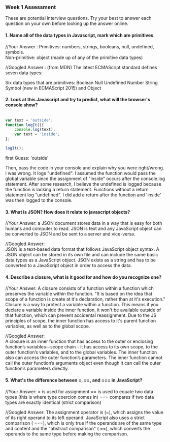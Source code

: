 ### Week 1 Assessment

These are potential interview questions. Try your best to answer each question on your own before looking up the answer online.

#### 1. Name all of the data types in Javascript, mark which are primitives.

  //Your Answer :  Primitives:  numbers, strings, booleans, null, undefined, symbols.  
                   Non-primitive: object (made up of any of the primitive data types)


  //Googled Answer :  (from MDN)  The latest ECMAScript standard defines seven data types:

Six data types that are primitives:
Boolean
Null
Undefined
Number
String
Symbol (new in ECMAScript 2015)
and Object


#### 2. Look at this Javascript and try to predict, what will the browser's console show?

``` javascript

var text = 'outside';
function logIt(){
    console.log(text);
    var text = 'inside';
};

logIt();

```

first Guess: 'outside'


Then, pass the code in your console and explain why you were right/wrong.  I was wrong.  It logs "undefined". I assumed the function would pass the global variable since the assignment of "inside" occurs after the console.log statement.  After some research, I believe the undefined is logged because the function is lacking a return statement. Functions without a return statement log "undefined".  I did add a return  after the function and 'inside' was then logged to the console.
#### 3. What is JSON? How does it relate to javascript objects?

  //Your Answer: a JSON document stores data in a way that is easy for both humans and computer to read. JSON is text and any JavaScript object can be converted to JSON and be sent to a server and vice-versa.


  //Googled Answer:  
  JSON is a text-based data format that follows JavaScript object syntax. A JSON object can be stored in its own file and can include the same basic data types as a JavaScript object. JSON exists as a string and has to be converted to a JavaScript object in order to access the data.

#### 4. Describe a closure, what is it good for and how do you recognize one?

  //Your Answer:  A  closure consists of a function within a function which preserves the variable within the function. "It is based on the idea that scope of a function is create at it's declaration, rather than at it's execution." Closure is a way to protect a variable within a function.  This means if you declare a variable inside the inner function, it won't be available outside of that function, which can prevent accidental reassignment. Due to the JS principles of scope, the inner function has access to it's parent function variables, as well as to the global scope.  

  //Googled Answer:  
  A closure is an inner function that has access to the outer or enclosing function’s variables—scope chain - it has access to its own scope, to the outer function’s variables, and  to the global variables. The inner function also can access the outer function’s parameters. The inner function cannot call the outer function’s arguments object even though it can call the outer function’s parameters directly.


#### 5. What's the difference between =, ==, and === in JavaScript?

  //Your Answer:  = is used for assignment
                  == is used to equate two data types (this is where type coercion comes in)
                  === compares if two data types are exactly identical (strict comparison)


  //Googled Answer:
   The assignment operator is (=), which assigns the value of its right operand to its left operand. JavaScript also uses a strict comparison ( ===), which is only true if the operands are of the same type and content and the "abstract comparison" ( ==), which converts the operands to the same type before making the comparison.
